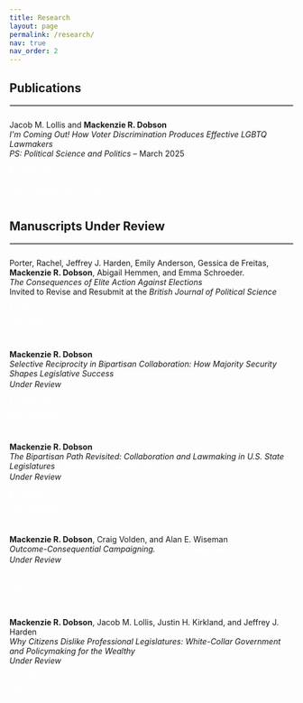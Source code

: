 ```yaml
---
title: Research
layout: page
permalink: /research/
nav: true
nav_order: 2
---
```


<style>
  .tag {
    display: inline-block;
    background-color: var(--global-theme-color);
    color: white;
    font-size: 0.75rem;
    font-weight: 600;
    padding: 2px 8px;
    border-radius: 4px;
    margin-left: 0.5rem;
  }

  .entry {
    margin-bottom: 2.5rem;
  }
</style>

## Publications
<hr style="border: 1px solid #ccc; margin-top: 0.5rem; margin-bottom: 1.5rem;">

<div class="entry">
  Jacob M. Lollis and <strong style="color: var(--global-theme-color);">Mackenzie R. Dobson</strong><br>
  <em>I'm Coming Out! How Voter Discrimination Produces Effective LGBTQ Lawmakers</em><br>
  <em>PS: Political Science and Politics</em> – March 2025

  <details style="margin-top: 0.75rem;">
    <summary class="btn btn-sm" style="margin-bottom: 8px; background-color: var(--global-theme-color); color: white; border: none;">
      Abstract
    </summary>
    <p>
      Are LGBTQ legislators effective lawmakers? We build on theories that link voter discrimination to legislative effectiveness by arguing that voters’ biases against LGBTQ candidates narrow the candidate pool, leading to the election of only the most experienced and qualified LGBTQ candidates. As a result of this electoral selection effect, we expect that LGBTQ legislators will be more effective lawmakers than their non-LGBTQ counterparts. To test this, we combine data on state legislators’ LGBTQ identification with their State Legislative Effectiveness Scores (SLES). Our findings reveal that LGBTQ legislators are meaningfully more effective than non-LGBTQ legislators. To link our findings to voter discrimination, we leverage over-time variation in discrimination toward LGBTQ individuals. Across four tests, we consistently find that LGBTQ lawmakers elected in high-discrimination environments are more effective than those elected from less discriminatory environments.
    </p>
  </details>

  <a class="btn btn-sm" style="background-color: var(--global-theme-color); color: white; border: none;" href="https://www.cambridge.org/core/services/aop-cambridge-core/content/view/99F9DDDB008114F6D77FB27534575BF3/S1049096525000101a.pdf/im-coming-out-how-voter-discrimination-produces-effective-lgbtq-lawmakers.pdf" target="_blank">PDF</a>
  <a class="btn btn-sm" style="background-color: var(--global-theme-color); color: white; border: none;" href="https://doi.org/10.1017/S1049096525000101" target="_blank">DOI</a>
  <a class="btn btn-sm" style="background-color: var(--global-theme-color); color: white; border: none;" href="https://www.dropbox.com/scl/fi/inzq1tk12xskolkm7llts/Lollis-Dobson_SM.pdf?rlkey=bdpvcjch0a7he4pk0yvvfc7rm&st=o5vkaz0h&dl=0" target="_blank">Appendix</a>
  <a class="btn btn-sm" style="background-color: var(--global-theme-color); color: white; border: none;" href="https://dataverse.harvard.edu/dataset.xhtml?persistentId=doi:10.7910/DVN/X7O80B" target="_blank">Code</a>
</div>

## Manuscripts Under Review
<hr style="border: 1px solid #ccc; margin-top: 0.5rem; margin-bottom: 1.5rem;">

<div class="entry">
  Porter, Rachel, Jeffrey J. Harden, Emily Anderson, Gessica de Freitas, <strong style="color: var(--global-theme-color);">Mackenzie R. Dobson</strong>, Abigail Hemmen, and Emma Schroeder.<br>
  <em>The Consequences of Elite Action Against Elections</em><br>
  Invited to Revise and Resubmit at the <em>British Journal of Political Science</em>
  <details style="margin-top: 0.75rem;">
    <summary class="btn btn-sm" style="margin-bottom: 8px; background-color: var(--global-theme-color); color: white; border: none;">
      Abstract
    </summary>
    <p>Do governing elites who engage in undemocratic practices face accountability? We investigate whether American state legislators who publicly acted against the 2020 presidential election outcome sustained meaningful sanctions in response. We theorize that repercussions for undemocratic activities are selective---conspicuous, highly visible efforts to undermine democratic institutions face the strongest ramifications from voters, politicians, and parties. In contrast, less prominent actions elicit weaker responses. Our empirical analyses employ novel data on state legislators' anti-election actions and a weighting method for covariate balance to estimate the magnitude of punishments for undemocratic behavior. The results evidence heterogeneity, with the strongest consequences targeting legislators who appeared at the U.S. Capitol on January 6th, 2021, and weaker penalties for lawmakers who engaged in other antagonism toward democracy. We conclude that focusing sanctions on conspicuous acts against democratic institutions could leave less apparent---but still detrimental---efforts to undermine elections unchecked, ultimately weakening democratic health.</p>
  </details>
  <a class="btn btn-sm" style="background-color: var(--global-theme-color); color: white; border: none;" href="https://osf.io/preprints/osf/3du8x_v2" target="_blank">PDF</a>
  <a class="btn btn-sm" style="background-color: var(--global-theme-color); color: white; border: none;" href="https://doi.org/10.31219/osf.io/3du8x_v2" target="_blank">DOI</a>
</div>

<div class="entry">
  <strong style="color: var(--global-theme-color);">Mackenzie R. Dobson</strong><br>
  <em>Selective Reciprocity in Bipartisan Collaboration: How Majority Security Shapes Legislative Success</em>
   <span class="tag">Award-Winning Paper</span><br>
  <em>Under Review</em>
  <details style="margin-top: 0.75rem;">
    <summary class="btn btn-sm" style="margin-bottom: 8px; background-color: var(--global-theme-color); color: white; border: none;">
      Abstract
    </summary>
    <p>How does majority party security shape reciprocal bipartisan collaboration and influence legislative success? U.S. state legislatures vary widely in the stability of majority control, offering a valuable opportunity for examining how party security conditions the incentives for
cross-party collaboration. Insecure majorities may foster reciprocity as both a behavioral norm
and a strategic path to legislative advancement, while long-term one-party control can diminish the returns to bipartisan engagement. I develop a theory of
<em>selective</em> reciprocity, arguing that majority security fundamentally restructures how legislators engage in and benefit from
bipartisan collaboration. Drawing on data from 401,720 bills introduced across 43 state legislatures between 2009 and 2018, I construct novel measures of bipartisan collaboration to
evaluate reciprocity. I find that minority party legislators build reputational capital by consistently cosponsoring majority party bills---but their efforts yield few legislative gains in secure majority chambers. Instead, majority legislators selectively reciprocate only on minority
party initiatives unlikely to pass, preserving the appearance of cooperation while protecting
their policy agenda. By contrast, in insecure chambers, bipartisan cooperation is more likely
to produce substantive outcomes. Reciprocity endures but is constrained---selective in form,
asymmetric in effect, and structured by the institutional advantages of majority control. These
findings raise broader concerns about the marginalization of minority legislators and the limits
of representation under conditions of majority security.</p>
  </details>
  <a class="btn btn-sm" style="background-color: var(--global-theme-color); color: white; border: none;" href="https://www.dropbox.com/scl/fi/oeq5tpenw3r3oi3tuqy68/Selective_Reciprocity_in_Bipartisan_Collaboration__How_Majority_Security_Shapes_Legislative_Success.pdf?rlkey=9nkfnybkzagur6jqpku3uuwen&st=bxbyyl7b&dl=0" target="_blank">PDF</a>
  <a class="btn btn-sm" style="background-color: var(--global-theme-color); color: white; border: none;" href="https://www.dropbox.com/scl/fi/dxusmi8bhsde1pqnu601g/SM_Selective_Reciprocity.pdf?rlkey=auvsty9d80y7inz4055uy7nb7&st=hpmmzmh3&dl=0" target="_blank">Appendix</a>
</div>

<div class="entry">
  <strong style="color: var(--global-theme-color);">Mackenzie R. Dobson</strong><br>
  <em>The Bipartisan Path Revisited: Collaboration and Lawmaking in U.S. State Legislatures</em>
  <span class="tag">CEL Working Paper Series</span><br>
  <em>Under Review</em>
  <details style="margin-top: 0.75rem;">
    <summary class="btn btn-sm" style="margin-bottom: 8px; background-color: var(--global-theme-color); color: white; border: none;">
      Abstract
    </summary>
    <p>Does bipartisan collaboration enhance legislative success in U.S. state legislatures, as it does
in Congress? This article extends Harbridge-Yong, Volden, and Wiseman (2023), who find
that members of Congress are more effective lawmakers when they attract a greater share of
cosponsors from the opposing party. I adapt their framework to the state level using an orig-
inal dataset of 401,720 bills introduced across 43 state legislatures between 2009 and 2018.
These data enable new, fine-grained measures of bipartisanship, capturing both legislators’
ability to attract out-party cosponsors and their willingness to cosponsor legislation introduced
by the opposing party. On the whole, bipartisanship is positively associated with lawmaking success in the states, as it is in Congress. Notably, however, substantial variation across legislatures---such as institutional rules and design, party competition, and majority security---
likely shape the contours of bipartisan collaboration. These findings underscore the value of
state legislatures for evaluating how structural features of policymaking environments condition cross-party collaboration and open avenues for comparative institutional research.</p>
  </details>
  <a class="btn btn-sm" style="background-color: var(--global-theme-color); color: white; border: none;" href="https://www.dropbox.com/home/Website%20PDFs?preview=The_Bipartisan_Path_Revisited__Collaboration_and_Legislative_Effectiveness_in_the_U_S__States.pdf" target="_blank">PDF</a>
  <a class="btn btn-sm" style="background-color: var(--global-theme-color); color: white; border: none;" href="https://www.dropbox.com/scl/fi/wxtm84umtjammy17rv4a1/SM_Bipartisan_Path.pdf?rlkey=98pig0ptjzu06eexr5tebu836&st=l9b03fwa&dl=0" target="_blank">Appendix</a>
</div>

<div class="entry">
  <strong style="color: var(--global-theme-color);">Mackenzie R. Dobson</strong>, Craig Volden, and Alan E. Wiseman<br>
  <em>Outcome-Consequential Campaigning.</em>
  <span class="tag">CEL Working Paper Series</span><br>
  <em>Under Review</em>
  <details style="margin-top: 0.75rem;">
    <summary class="btn btn-sm" style="margin-bottom: 8px; background-color: var(--global-theme-color); color: white; border: none;">
      Abstract
    </summary>
    <p>Campaigns can feature simple electoral posturing or actual commitments of
behaviors that politicians will engage in upon being elected. But can
campaigns also offer insights into likely policy outcomes, including those
resulting from collective policymaking? To address this question, we take
advantage of new scholarship highlighting the enhanced lawmaking
effectiveness of bipartisan legislators (Harbridge-Yong et al. 2023). We
identify bipartisan campaigners from among more than 800 congressional
Representatives. Despite increased polarization, since the year 2000 more
than a third of congressional freshmen invoked bipartisan language on the
campaign trail. These bipartisan campaigners became effective lawmakers.
Their enhanced effectiveness was especially pronounced in Representatives’
earlier terms in office and linked to the lawmaking stages requiring significant
coalition-building activities. These findings suggest that campaigns offer
voters meaningful insights not only into candidates’ subsequent behaviors
regarding the issues they attend to and the legislative votes they take, but also
into policy outcomes via their effective lawmaking.</p>
  </details>
  <a class="btn btn-sm" style="background-color: var(--global-theme-color); color: white; border: none;" href="https://thelawmakers.org/wp-content/uploads/2024/10/Outcome-Consequential-Campaigning_CEL-working-paper_241015.pdf" target="_blank">PDF</a>
</div>

<div class="entry">
  <strong style="color: var(--global-theme-color);">Mackenzie R. Dobson</strong>, Jacob M. Lollis, Justin H. Kirkland, and Jeffrey J. Harden<br>
  <em>Why Citizens Dislike Professional Legislatures: White-Collar Government and Policymaking for the Wealthy</em><br>
  <em>Under Review</em>
  <details style="margin-top: 0.75rem;">
    <summary class="btn btn-sm" style="margin-bottom: 8px; background-color: var(--global-theme-color); color: white; border: none;">
      Abstract
    </summary>
    <p>The steady professionalization of American state legislatures over the past several decades has
created a key tension in political representation: state publics disapprove of professionalized
legislatures, on average, yet those legislatures are best equipped to represent their policy preferences. We explain part of this paradox by arguing that citizens’ objections to professionalization stem from distrust of “white-collar” legislators—lawmakers from high socioeconomic
classes, who are overrepresented in professionalized chambers. These legislators’ policy priorities are viewed as misaligned with the average citizen’s, which reduces approval more than any opposition to institutional reforms that enhance legislative capacity. A pre-registered conjoint
experiment demonstrates support for this claim; citizens do not oppose the institutional expansion of resources for conducting lawmaking. Rather, they react negatively to representation from white-collar lawmakers, whom they associate with professionalized legislatures. Further,
we demonstrate in temporal observational analyses of economic outcomes in the states that
this opposition is justified. State-level income inequality and poverty have increased in association with the professionalization of state legislatures over time. These findings challenge existing accounts by suggesting that disapproval of legislative professionalism is a rejection of
governing by economic elites—not of reforms intended to support legislators and facilitate the
process of policymaking.</p>
  </details>
  <a class="btn btn-sm" style="background-color: var(--global-theme-color); color: white; border: none;" href="https://www.dropbox.com/scl/fi/deqlapw9ruef5o2oksjr6/CashingInOnCapacity_6.pdf?rlkey=mdb6psmx0oplaoyhjbz3fhd62&e=1&st=n17dt41s&dl=0" target="_blank">PDF</a>
</div>
